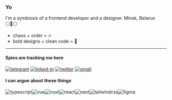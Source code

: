 ### Yo

I'm a symbiosis of a frontend developer and a designer. Minsk, Belarus ⚪🔴⚪

- chaos + order = 🔥
- bold designs + clean code = 🖤

---

#### Spies are tracking me here
[<img alt="telegram" src="https://img.shields.io/badge/telegram-%232992d5.svg?&logo=telegram" />](https://t.me/pyncz/)
[<img alt="linked-in" src="https://img.shields.io/badge/linkedin-%230077B5.svg?&logo=linkedin&logoColor=white" />](https://www.linkedin.com/in/pyncz/)
[<img alt="twitter" src="https://img.shields.io/badge/twitter-%231d9bf0.svg?&logo=twitter&logoColor=white" />](https://twitter.com/iampyncz)
[<img alt="gmail" src="https://img.shields.io/badge/gmail-%23D85140.svg?&logo=gmail&logoColor=white" />](mailto:pyncz.dev@gmail.com)

#### I can argue about these things
<div style="display: flex;">
<img alt="typescript" src="https://img.shields.io/badge/typescript%20-%232f74c0.svg?&logo=typescript&logoColor=white" />
<img alt="vue" src="https://img.shields.io/badge/vue%20-%233fb27f.svg?logo=vue.js&logoColor=white" />
<img alt="nuxt" src="https://img.shields.io/badge/nuxt.js%20-%2300c58e.svg?logo=nuxt.js&logoColor=white" />
<img alt="react" src="https://img.shields.io/badge/react%20-%236bb9e6.svg?logo=react&logoColor=white" />
<img alt="next" src="https://img.shields.io/badge/next.js%20-%23242431.svg?logo=next.js&logoColor=white" />
<img alt="tailwindcss" src="https://img.shields.io/badge/tailwindcss%20-%2357a7e1.svg?logo=tailwindcss&logoColor=white" />
<img alt="figma" src="https://img.shields.io/badge/figma%20-%23ff7162.svg?logo=figma&logoColor=white" />
</div>
